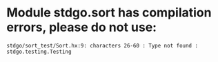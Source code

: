 # Module stdgo.sort has compilation errors, please do not use:
```
stdgo/sort_test/Sort.hx:9: characters 26-60 : Type not found : stdgo.testing.Testing

```

